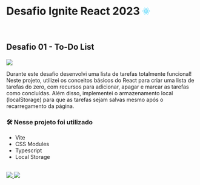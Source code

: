 # Desafio Ignite React 2023 <img width="20" height="20" src="https://raw.githubusercontent.com/devicons/devicon/master/icons/react/react-original.svg" />
<br />

## Desafio 01 - To-Do List
<img src="https://user-images.githubusercontent.com/71772559/178170317-063200c0-4605-491a-80df-421ae6eef864.png" align="center" />

Durante este desafio desenvolvi uma lista de tarefas totalmente funcional! Neste projeto, utilizei os conceitos básicos do React para criar uma lista de tarefas do zero, com recursos para adicionar, apagar e marcar as tarefas como concluídas. Além disso, implementei o armazenamento local (localStorage) para que as tarefas sejam salvas mesmo após o recarregamento da página.

### 🛠️ Nesse projeto foi utilizado

* Vite
* CSS Modules
* Typescript
* Local Storage

<br />

<a href="https://todo-app-diegodkid.vercel.app" target="_blank">
<img src="https://user-images.githubusercontent.com/71772559/178192066-d52e0cf7-906e-4baa-80f3-4b49dde153c0.png" />
</a>

<a href="https://www.figma.com/file/0n0zDN7zbzhRbaEO74Xesx/ToDo-List/duplicate" target="_blank">
<img src="https://user-images.githubusercontent.com/71772559/178192253-4fe4757c-de57-4878-a38c-a483c25670b1.png" />
</a>

&nbsp;
